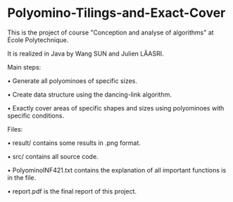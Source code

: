 # Polyomino-Tilings-and-Exact-Cover

This is the project of course "Conception and analyse of algorithms" at École Polytechnique.

It is realized in Java by Wang SUN and Julien LÂASRI.


Main steps:

• Generate all polyominoes of specific sizes.

• Create data structure using the dancing-link algorithm.

• Exactly cover areas of specific shapes and sizes using polyominoes with specific conditions.


Files:

• result/ contains some results in .png format.

• src/ contains all source code.

• PolyominoINF421.txt contains the explanation of all important functions is in the file.

• report.pdf is the final report of this project.

